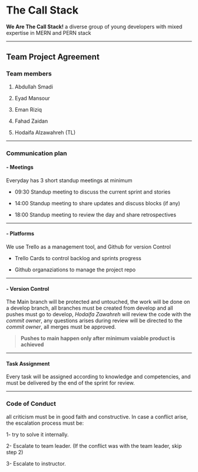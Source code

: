 # The Call Stack

**We Are The Call Stack!** a diverse group of young developers with mixed expertise in MERN and PERN stack

---

## Team Project Agreement

### Team members

1. Abdullah Smadi

2. Eyad Mansour

3. Eman Riziq

4. Fahad Zaidan

5. Hodaifa Alzawahreh (TL)

---

### Communication plan

#### - Meetings

Everyday has 3 short standup meetings at minimum

- 09:30 Standup meeting to discuss the current sprint and stories

- 14:00 Standup meeting to share updates and discuss blocks (if any)

- 18:00 Standup meeting to review the day and share retrospectives

---

#### - Platforms

We use Trello as a management tool, and Github for version Control

- Trello Cards to control backlog and sprints progress

- Github organaziations to manage the project repo

---

#### - Version Control

The Main branch will be protected and untouched, the work will be done on a develop branch, all branches must be created from develop and all pushes must go to develop, *Hodaifa Zawahreh* will review the code with the *commit owner*, any questions arises during review will be directed to the *commit owner*, all merges must be approved.
>**Pushes to main happen only after minimum vaiable product is achieved**

---

#### Task Assignment

Every task will be assigned according to knowledge and competencies, and must be delivered by the end of the sprint for review.

---

### Code of Conduct

all criticism must be in good faith and constructive. In case a conflict arise, the escalation process must be:

1- try to solve it internally.

2- Escalate to team leader. (If the conflict was with the team leader, skip step 2)

3- Escalate to instructor.
